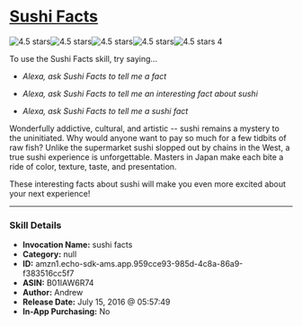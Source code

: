 # [Sushi Facts](http://alexa.amazon.com/#skills/amzn1.echo-sdk-ams.app.959cce93-985d-4c8a-86a9-f383516cc5f7)
![4.5 stars](../../images/ic_star_black_18dp_1x.png)![4.5 stars](../../images/ic_star_black_18dp_1x.png)![4.5 stars](../../images/ic_star_black_18dp_1x.png)![4.5 stars](../../images/ic_star_black_18dp_1x.png)![4.5 stars](../../images/ic_star_half_black_18dp_1x.png) 4

To use the Sushi Facts skill, try saying...

* *Alexa, ask Sushi Facts to tell me a fact*

* *Alexa, ask Sushi Facts to tell me an interesting fact about sushi*

* *Alexa, ask Sushi Facts to tell me a sushi fact*

Wonderfully addictive, cultural, and artistic -- sushi remains a mystery to the uninitiated. Why would anyone want to pay so much for a few tidbits of raw fish? Unlike the supermarket sushi slopped out by chains in the West, a true sushi experience is unforgettable. Masters in Japan make each bite a ride of color, texture, taste, and presentation.

These interesting facts about sushi will make you even more excited about your next experience!

***

### Skill Details

* **Invocation Name:** sushi facts
* **Category:** null
* **ID:** amzn1.echo-sdk-ams.app.959cce93-985d-4c8a-86a9-f383516cc5f7
* **ASIN:** B01IAW6R74
* **Author:** Andrew
* **Release Date:** July 15, 2016 @ 05:57:49
* **In-App Purchasing:** No

